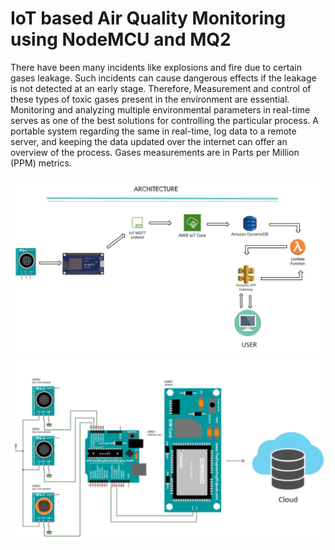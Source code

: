 # IoT based Air Quality Monitoring using NodeMCU and MQ2

There have been many incidents like explosions and fire due to certain gases leakage. Such incidents can cause dangerous effects if the leakage is not detected at an early stage. Therefore, Measurement and control of these types of toxic gases present in the environment are essential. Monitoring and analyzing multiple environmental parameters in real-time serves as one of the best solutions for controlling the particular process. A portable system regarding the same in real-time, log data to a remote server, and keeping the data updated over the internet can offer an overview of the process. Gases measurements are in  Parts per Million (PPM) metrics.



![](ARCHITECTURE.png)
![](future_scope.png)
